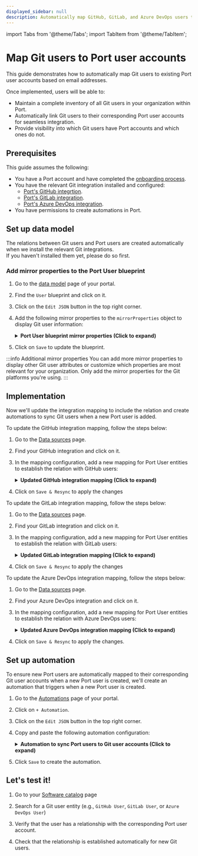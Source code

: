 ```yaml
---
displayed_sidebar: null
description: Automatically map GitHub, GitLab, and Azure DevOps users to their Port user accounts for seamless integration
---
```

import Tabs from '@theme/Tabs';
import TabItem from '@theme/TabItem';

# Map Git users to Port user accounts

This guide demonstrates how to automatically map Git users to existing Port user accounts based on email addresses. 

Once implemented, users will be able to:
- Maintain a complete inventory of all Git users in your organization within Port.
- Automatically link Git users to their corresponding Port user accounts for seamless integration.
- Provide visibility into which Git users have Port accounts and which ones do not.

## Prerequisites

This guide assumes the following:
- You have a Port account and have completed the [onboarding process](https://docs.port.io/getting-started/overview).
- You have the relevant Git integration installed and configured:
  - [Port's GitHub integrtion](https://docs.port.io/build-your-software-catalog/sync-data-to-catalog/git/github/).
  - [Port's GitLab integration](https://docs.port.io/build-your-software-catalog/sync-data-to-catalog/git/gitlab-v2/).
  - [Port's Azure DevOps integration](https://docs.port.io/build-your-software-catalog/sync-data-to-catalog/git/azure-devops/).
- You have permissions to create automations in Port.

## Set up data model

The relations between Git users and Port users are created automatically when we install the relevant Git integrations.   
If you haven't installed them yet, please do so first.

<h3>Add mirror properties to the Port User blueprint</h3>

1. Go to the [data model](https://app.getport.io/settings/data-model) page of your portal.

2. Find the `User` blueprint and click on it.

3. Click on the `Edit JSON` button in the top right corner.

4. Add the following mirror properties to the `mirrorProperties` object to display Git user information:

    <details>
    <summary><b>Port User blueprint mirror properties (Click to expand)</b></summary>

    ```json showLineNumbers
    "mirrorProperties": {
      "github_login": {
        "title": "GitHub login",
        "path": "githubUser.login"
      },
      "gitlab_username": {
        "title": "GitLab username", 
        "path": "gitlabUser.username"
      },
      "azuredevops_display_name": {
        "title": "Azure DevOps display name",
        "path": "azureDevopsUser.displayName"
      }
    }
    ```

    </details>

5. Click on `Save` to update the blueprint.

:::info Additional mirror properties
You can add more mirror properties to display other Git user attributes or customize which properties are most relevant for your organization. Only add the mirror properties for the Git platforms you're using.
:::

## Implementation

Now we'll update the integration mapping to include the relation and create automations to sync Git users when a new Port user is added.

<Tabs>
<TabItem value="github" label="GitHub" default>

To update the GitHub integration mapping, follow the steps below:

1. Go to the [Data sources](https://app.getport.io/settings/data-sources) page.

2. Find your GitHub integration and click on it.

3. In the mapping configuration, add a new mapping for Port User entities to establish the relation with GitHub users:

    <details>
    <summary><b>Updated GitHub integration mapping (Click to expand)</b></summary>

    ```yaml showLineNumbers  
    # Keep existing githubUser mapping 
    - kind: user
      selector:
        query: 'true'
      port:
        entity:
          mappings:
            identifier: .login
            title: .login
            blueprint: '"githubUser"'
            properties:
              email: .email

    # Add new mapping for Port Users with relation to GitHub users
    // highlight-start
    - kind: user
      selector:
        query: '.email != null'
      port:
        entity:
          mappings:
            identifier: .email
            blueprint: '"_user"'
            relations:
              githubUser: .login
    // highlight-end
    ```

    </details>

4. Click on `Save & Resync` to apply the changes

</TabItem>

<TabItem value="gitlab" label="GitLab">

To update the GitLab integration mapping, follow the steps below:

1. Go to the [Data sources](https://app.getport.io/settings/data-sources) page.

2. Find your GitLab integration and click on it.

3. In the mapping configuration, add a new mapping for Port User entities to establish the relation with GitLab users:

    <details>
    <summary><b>Updated GitLab integration mapping (Click to expand)</b></summary>

    ```yaml showLineNumbers
    # Keep existing gitlabMember mapping 
    - kind: member
      selector:
        query: 'true'
      port:
        entity:
          mappings:
            identifier: .username
            title: .name
            blueprint: '"gitlabMember"'
            properties:
              url: .web_url
              state: .state
              email: .email
              locked: .locked

    # Add new mapping for Port Users with relation to GitLab users
    // highlight-start
    - kind: member
      selector:
        query: '.email != null'
      port:
        entity:
          mappings:
            identifier: .email
            blueprint: '"_user"'
            relations:
              gitlabUser: .username
    // highlight-end
    ```

    </details>

4. Click on `Save & Resync` to apply the changes

</TabItem>

<TabItem value="azuredevops" label="Azure DevOps">

To update the Azure DevOps integration mapping, follow the steps below:

1. Go to the [Data sources](https://app.getport.io/settings/data-sources) page.

2. Find your Azure DevOps integration and click on it.

3. In the mapping configuration, add a new mapping for Port User entities to establish the relation with Azure DevOps users:

    <details>
    <summary><b>Updated Azure DevOps integration mapping (Click to expand)</b></summary>

    ```yaml showLineNumbers
    # Keep existing azureDevopsMember mapping
    - kind: user
      selector:
        query: 'true'
      port:
        entity:
          mappings:
            identifier: .id
            title: .user.displayName
            blueprint: '"azureDevopsMember"'
            properties:
              url: .user.url
              email: .user.mailAddress

    # Add new mapping for Port Users with relation to Azure DevOps users
    // highlight-start
    - kind: user
      selector:
        query: '.user.mailAddress != null'
      port:
        entity:
          mappings:
            identifier: .user.mailAddress
            blueprint: '"_user"'
            relations:
              azureDevopsUser: .id
    // highlight-end
    ```

    </details>

4. Click on `Save & Resync` to apply the changes.

</TabItem>

</Tabs>

## Set up automation

To ensure new Port users are automatically mapped to their corresponding Git user accounts when a new Port user is created, we'll create an automation that triggers when a new Port user is created.

1. Go to the [Automations](https://app.getport.io/settings/automations) page of your portal.

2. Click on `+ Automation`.

3. Click on the `Edit JSON` button in the top right corner.

4. Copy and paste the following automation configuration:

    <details>
    <summary><b>Automation to sync Port users to Git user accounts (Click to expand)</b></summary>

    ```json showLineNumbers
    {
      "identifier": "sync_port_user_for_git_users",
      "title": "Sync Port User for Git Users",
      "description": "Automatically maps Port users to their corresponding Git user accounts across all platforms",
      "icon": "Git",
      "trigger": {
        "type": "automation",
        "event": {
          "type": "ENTITY_CREATED",
          "blueprintIdentifier": "_user"
        },
        "condition": {
          "type": "JQ",
          "expressions": [],
          "combinator": "and"
        }
      },
      "invocationMethod": {
        "type": "WEBHOOK",
        "url": "https://api.getport.io/v1/entities/_user/{{ .event.diff.after.identifier }}/relations",
        "agent": false,
        "synchronized": true,
        "method": "POST",
        "headers": {
          "Content-Type": "application/json"
        },
        "body": {
          "relations": {
            "githubUser": {
              "combinator": "and",
              "rules": [
                {
                  "property": "$identifier",
                  "operator": "=",
                  "value": "{{ .event.diff.after.identifier }}"
                }
              ]
            },
            "gitlabUser": {
              "combinator": "and",
              "rules": [
                {
                  "property": "$identifier",
                  "operator": "=",
                  "value": "{{ .event.diff.after.identifier }}"
                }
              ]
            },
            "azureDevopsUser": {
              "combinator": "and",
              "rules": [
                {
                  "property": "$identifier",
                  "operator": "=",
                  "value": "{{ .event.diff.after.identifier }}"
                }
              ]
            }
          }
        }
      },
      "publish": true
    }
    ```

    :::tip Select the relevant Git integration
    In this automation example, we show how to map Port users to all supported Git platforms (GitHub, GitLab, and Azure DevOps) at once. In practice, you should only configure the relation for the Git platform your organization actually uses. For example, if your users are only in GitHub, include the `githubUser` relation and remove the others. Adjust the configuration to match your organization's setup.
    :::

    </details>

5. Click `Save` to create the automation.

## Let's test it!

1. Go to your [Software catalog](https://app.getport.io/catalog) page

2. Search for a Git user entity (e.g., `GitHub User`, `GitLab User`, or `Azure DevOps User`)

3. Verify that the user has a relationship with the corresponding Port user account.

4. Check that the relationship is established automatically for new Git users.


